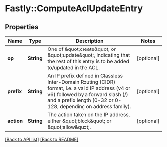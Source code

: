 # Fastly::ComputeAclUpdateEntry

## Properties

| Name | Type | Description | Notes |
| ---- | ---- | ----------- | ----- |
| **op** | **String** | One of \&quot;create\&quot; or \&quot;update\&quot;, indicating that the rest of this entry is to be added to/updated in the ACL. | [optional] |
| **prefix** | **String** | An IP prefix defined in Classless Inter-Domain Routing (CIDR) format, i.e. a valid IP address (v4 or v6) followed by a forward slash (/) and a prefix length (0-32 or 0-128, depending on address family). | [optional] |
| **action** | **String** | The action taken on the IP address, either \&quot;block\&quot; or \&quot;allow\&quot;. | [optional] |

[[Back to API list]](../../README.md#endpoints) [[Back to README]](../../README.md)

